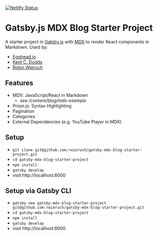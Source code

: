 [![Netlify Status](https://api.netlify.com/api/v1/badges/370b2cb9-928b-417d-9b8e-664fd39ed9f5/deploy-status)](https://app.netlify.com/sites/matiashernandezdev/deploys)

# Gatsby.js MDX Blog Starter Project

A starter project in [Gatsby.js](https://www.gatsbyjs.org/) with [MDX](https://github.com/mdx-js/mdx) to render React components in Markdown. Used by:

- [Egghead.io](https://github.com/eggheadio/gatsby-starter-egghead-blog)
- [Kent C. Dodds](https://github.com/kentcdodds/kentcdodds.com)
- [Robin Wieruch](https://www.robinwieruch.de/)

## Features

- MDX: JavaScript/React in Markdown
  - see _/content/blog/mdx-example_
- Prism.js: Syntax Highlighting
- Pagination
- Categories
- External Dependencies (e.g. YouTube Player in MDX)

## Setup

- `git clone git@github.com:rwieruch/gatsby-mdx-blog-starter-project.git`
- `cd gatsby-mdx-blog-starter-project`
- `npm install`
- `gatsby develop`
- visit http://localhost:8000

## Setup via Gatsby CLI

- `gatsby new gatsby-mdx-blog-starter-project git@github.com:rwieruch/gatsby-mdx-blog-starter-project.git`
- `cd gatsby-mdx-blog-starter-project`
- `npm install`
- `gatsby develop`
- visit http://localhost:8000
